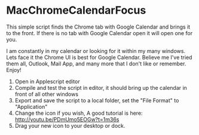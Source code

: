 # MacChromeCalendarFocus
This simple script finds the Chrome tab with Google Calendar and brings it to the front.  If there is no tab with Google Calendar open it will open one for you.  

I am constantly in my calendar or looking for it within my many windows.  Lets face it the Chrome UI is best for Google Calendar.  Believe me I've tried them all, Outlook, Mail App, and many more that I don't like or remember.   Enjoy!


1.  Open in Applescript editor
2.  Compile and test the script in editor, it should bring up the calendar in front of all other windows
3.  Export and save the script to a local folder, set the "File Format" to "Application"
4.  Change the icon if you wish, A good tutorial is here: http://youtu.be/PDmUmo5EOGw?t=1m36s
5.  Drag your new icon to your desktop or dock.

